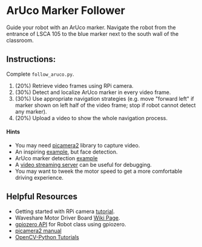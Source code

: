 # ArUco Marker Follower
Guide your robot with an ArUco marker. Navigate the robot from the entrance of LSCA 105 to the blue marker next to the south wall of the classroom. 


## Instructions: 
Complete `follow_aruco.py`.
1. (20%) Retrieve video frames using RPi camera.
2. (30%) Detect and localize ArUco marker in every video frame.
3. (30%) Use appropriate navigation strategies (e.g. move "forward left" if marker shown on left half of the video frame; stop if robot cannot detect any marker).  
4. (20%) Upload a video to show the whole navigation process.

#### Hints
- You may need [picamera2](https://github.com/raspberrypi/picamera2) library to capture video.
- An inspiring [example](https://github.com/raspberrypi/picamera2/blob/main/examples/opencv_face_detect.py), but face detection.
- ArUco marker detection [example](https://pyimagesearch.com/2020/12/21/detecting-aruco-markers-with-opencv-and-python/)
- A [video streaming server](https://github.com/raspberrypi/picamera2/blob/main/examples/mjpeg_server.py) can be useful for debugging.
- You may want to tweek the motor speed to get a more comfortable driving experience. 


## Helpful Resources
- Getting started with RPi camera [tutorial](https://projects.raspberrypi.org/en/projects/getting-started-with-picamera/2).
- Waveshare Motor Driver Board [Wiki Page](https://www.waveshare.com/wiki/RPi_Motor_Driver_Board).
- [gpiozero API](https://gpiozero.readthedocs.io/en/stable/api_boards.html#robot) for Robot class using gpiozero. 
- [picamera2 manual](https://datasheets.raspberrypi.com/camera/picamera2-manual.pdf)
- [OpenCV-Python Tutorials](https://docs.opencv.org/4.x/d6/d00/tutorial_py_root.html)
